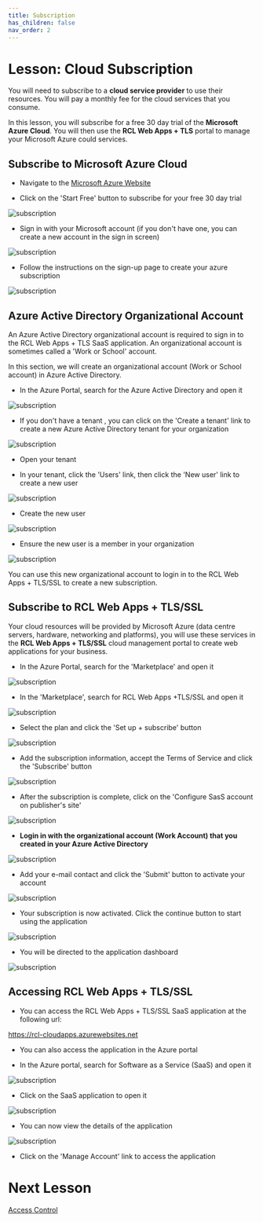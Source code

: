 ```yaml
---
title: Subscription
has_children: false
nav_order: 2
---
```


# Lesson: Cloud Subscription

You will need to subscribe to a **cloud service provider** to use their resources. You will pay a monthly fee for the cloud services that you consume.

In this lesson, you will subscribe for a free 30 day trial of the **Microsoft Azure Cloud**. You will then use the **RCL Web Apps + TLS** portal to manage your Microsoft Azure could services.

## Subscribe to Microsoft Azure Cloud

- Navigate to the [Microsoft Azure Website](https://azure.microsoft.com/en-us/free/)

- Click on the 'Start Free' button to subscribe for your free 30 day trial

![subscription](images/subscribe-azure.PNG)

- Sign in with your Microsoft account (if you don't have one, you can create a new account in the sign in screen)

![subscription](images/subscribe-mft-signup.PNG)

- Follow the instructions on the sign-up page to create your azure subscription

![subscription](images/subscribe-azure2.PNG)

## Azure Active Directory Organizational Account

An Azure Active Directory organizational account is required to sign in to the RCL Web Apps + TLS SaaS application. An organizational account is sometimes called a 'Work or School' account.

In this section, we will create an organizational account (Work or School account) in Azure Active Directory. 

- In the Azure Portal, search for the Azure Active Directory and open it

![subscription](images/aad-open.PNG)

- If you don't have a tenant , you can click on the 'Create a tenant' link to create a new Azure Active Directory tenant for your organization

![subscription](images/aad-tenant.PNG)

- Open your tenant

- In your tenant, click the 'Users' link, then click the 'New user' link to create a new user

![subscription](images/aad-users.PNG)

- Create the new user

![subscription](images/aad-user-create.PNG)

- Ensure the new user is a member in your organization

![subscription](images/aad-user-member.PNG)

You can use this new organizational account to login in to the RCL Web Apps + TLS/SSL to create a new subscription.


## Subscribe to RCL Web Apps + TLS/SSL

Your cloud resources will be provided by Microsoft Azure (data centre servers, hardware, networking and platforms), you will use these services in the **RCL Web Apps + TLS/SSL** cloud management portal to create web applications for your business.

- In the Azure Portal, search for the 'Marketplace' and open it

![subscription](images/subscribe-marketplace.PNG)

- In the 'Marketplace', search for RCL Web Apps +TLS/SSL and open it

![subscription](images/subscribe-rcl-webapps.PNG)

- Select the plan and click the 'Set up + subscribe' button

![subscription](images/subscribe-rcl-webapps2.PNG)

- Add the subscription information, accept the Terms of Service and click the 'Subscribe' button

![subscription](images/subscribe-rcl-webapps3.PNG)

- After the subscription is complete, click on the 'Configure SasS account on publisher's site'

![subscription](images/subscribe-rcl-webapps4.PNG)

- **Login in with the organizational account (Work Account) that you created in your Azure Active Directory**

![subscription](images/subscribe-rcl-webapps5.PNG)

- Add your e-mail contact and click the 'Submit' button to activate your account

![subscription](images/subscribe-rcl-webapps6.PNG)

- Your subscription is now activated. Click the continue button to start using the application

![subscription](images/subscribe-rcl-webapps7.PNG)

- You will be directed to the application dashboard

![subscription](images/subscribe-rcl-webapps8.PNG)

## Accessing RCL Web Apps + TLS/SSL

- You can access the RCL Web Apps + TLS/SSL SaaS application at the following url:

https://rcl-cloudapps.azurewebsites.net

- You can also access the application in the Azure portal

- In the Azure portal, search for Software as a Service (SaaS) and open it

![subscription](images/subscribe-saas.PNG)

- Click on the SaaS application to open it

![subscription](images/subscribe-saas2.PNG)

- You can now view the details of the application

![subscription](images/subscribe-saas3.PNG)

- Click on the 'Manage Account' link to access the application

# Next Lesson

[Access Control](https://rcl-cloud-apps.github.io/cloud101/access-control.html)

